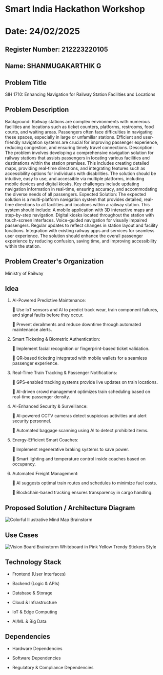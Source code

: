 # Smart India Hackathon Workshop
# Date: 24/02/2025
## Register Number: 212223220105
## Name: SHANMUGAKARTHIK G
## Problem Title
SIH 1710: Enhancing Navigation for Railway Station Facilities and Locations
## Problem Description
Background: Railway stations are complex environments with numerous facilities and locations such as ticket counters, platforms, restrooms, food courts, and waiting areas. Passengers often face difficulties in navigating these spaces, especially in large or unfamiliar stations. Efficient and user-friendly navigation systems are crucial for improving passenger experience, reducing congestion, and ensuring timely travel connections. Description: The problem involves developing a comprehensive navigation solution for railway stations that assists passengers in locating various facilities and destinations within the station premises. This includes creating detailed maps, providing real-time directions, and integrating features such as accessibility options for individuals with disabilities. The solution should be intuitive, easy to use, and accessible via multiple platforms, including mobile devices and digital kiosks. Key challenges include updating navigation information in real-time, ensuring accuracy, and accommodating the diverse needs of all passengers. Expected Solution: The expected solution is a multi-platform navigation system that provides detailed, real-time directions to all facilities and locations within a railway station. This system should include: A mobile application with 3D interactive maps and step-by-step navigation. Digital kiosks located throughout the station with touch-screen interfaces. Voice-guided navigation for visually impaired passengers. Regular updates to reflect changes in station layout and facility locations. Integration with existing railway apps and services for seamless user experience. The solution should enhance the overall passenger experience by reducing confusion, saving time, and improving accessibility within the station.

## Problem Creater's Organization
Ministry of Railway

## Idea
1. AI-Powered Predictive Maintenance:

    🔹 Use IoT sensors and AI to predict track wear, train component failures, and signal faults before they occur.

    🔹 Prevent derailments and reduce downtime through automated maintenance alerts.

2. Smart Ticketing & Biometric Authentication:

    🔹 Implement facial recognition or fingerprint-based ticket validation.

    🔹 QR-based ticketing integrated with mobile wallets for a seamless passenger experience.

3. Real-Time Train Tracking & Passenger Notifications:

    🔹 GPS-enabled tracking systems provide live updates on train locations.

    🔹 AI-driven crowd management optimizes train scheduling based on real-time passenger density.

4. AI-Enhanced Security & Surveillance:

    🔹 AI-powered CCTV cameras detect suspicious activities and alert security personnel.

    🔹 Automated baggage scanning using AI to detect prohibited items.

5. Energy-Efficient Smart Coaches:

    🔹 Implement regenerative braking systems to save power.

    🔹 Smart lighting and temperature control inside coaches based on occupancy.

6. Automated Freight Management:

    🔹 AI suggests optimal train routes and schedules to minimize fuel costs.

    🔹 Blockchain-based tracking ensures transparency in cargo handling.

## Proposed Solution / Architecture Diagram
![Colorful Illustrative Mind Map Brainstorm](https://github.com/user-attachments/assets/47fa93bf-5e22-4150-b024-548678114780)

## Use Cases
![Vision Board Brainstorm Whiteboard in Pink Yellow Trendy Stickers Style](https://github.com/user-attachments/assets/1d846b54-e9cf-4a3c-9d9f-b72675de657c)

## Technology Stack

* Frontend (User Interfaces)

* Backend (Logic & APIs)

* Database & Storage

* Cloud & Infrastructure

* IoT & Edge Computing

* AI/ML & Big Data

## Dependencies

* Hardware Dependencies

* Software Dependencies

* Regulatory & Compliance Dependencies

